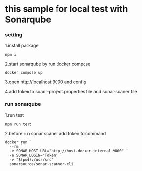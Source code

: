 # this sample for local test with Sonarqube

### setting

1.install package
```
npm i
```

2.start sonarqube by run docker compose
```
docker compose up
```

3.open http://localhost:9000 and config

4.add token to soanr-project.properties file and sonar-scaner file

### run sonarqube

1.run test
```
npm run test
```

2.before run sonar scaner add token to command
```
docker run `
  --rm `
  -e SONAR_HOST_URL="http://host.docker.internal:9000" `
  -e SONAR_LOGIN="Token" `
  -v "$(pwd):/usr/src" `
  sonarsource/sonar-scanner-cli
```

